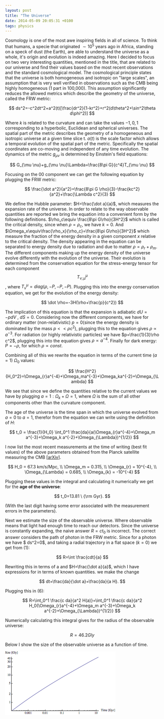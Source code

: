 ```yaml
---
layout: post
title: "The Universe"
date: 2014-05-09 20:05:31 +0100
tags: physics
---
```


Cosmology is one of the most awe inspiring fields in all of science. To think that humans, a specie that originated $\sim 10^5$ years ago
in Africa, standing on a speck of dust (the Earth), are able to understand the universe as a whole, it's origin and evolution is indeed amazing. Here I decided to focus on two very interesting quantities, mentioned in the title,
that are related to our universe and find their values based on the most recent observations and the standard cosmological model.
The cosmological principle states that the universe is both homogeneous and isotropic on "large scales", an assumption that is very well verified in observations such as the CMB being highly homogeneous (1 part in 100,000).
This assumption significantly reduces the allowed metrics which describe the geometry of the universe, called the FRW metric:

$$ 
ds^2=-c^2dt^2+a^2(t)[\frac{dr^2}{1-kr^2}+r^2(d\theta^2+\sin^2\theta d\phi^2)]
$$

Where $k$ is related to the curvature and can take the values $-1,0,1$ corresponding to a hyperbolic, Euclidean and spherical universes.
The spatial part of the metric describes the geometry of a homogeneous and isotropic universe at a given time slice t.
$a(t)$ is the scale factor which allows a temporal evolution of the spatial part of the metric. Specifically the spatial coordinates are
co-moving and independent of any time evolution.
The dynamics of the metric $g_{\mu \nu}$ is determined by Einstein's field equations:

$$
G_{\mu \nu}+g_{\mu \nu}\Lambda=\frac{8\pi G}{c^4}T_{\mu \nu}
$$

Focusing on the $00$ component we can get the following equation by plugging the FRW metric:

$$
\frac{\dot a^2}{a^2}=\frac{8\pi G \rho}{3}-\frac{kc^2}{a^2}+\frac{\Lambda c^2}{3}
$$

We define the Hubble parameter: $H=\frac{\dot a}{a}$, which measures the expansion rate of the universe.
In order to relate to the way observable quantities are reported we bring the equation into a convenient form by the following definitions.
$\rho_c\equiv \frac{8\pi G\rho}{3H^2}$ which is called the critical density, since when $\rho=\rho_c$, we have $k=0$.
And $\Omega_x\equiv\frac{\rho_x}{\rho_c}=\frac{8\pi G\rho}{3H^2}$ which measure the fraction of the energy density in a given component $x$ relative to the critical density.
The density appearing in the equation can be separated to energy density due to radiation and due to matter $\rho=\rho_r+\rho_m$.
The different components making up the energy density of the universe evolve differently with the evolution of the universe.
Their evolution is determined from the conservation equation for the stress-energy tensor for each component $$T^{\mu}_{\nu;\mu}$$, where $T^{\mu}_{\nu}=diag(\rho,-P,-P,-P)$.
Plugging this into the energy conservation equation, we get for the evolution of the energy density:

$$
\dot \rho=-3H(\rho+\frac{p}{c^2})
$$

The implication of this equation is that the expansion is adiabatic $dU=-pdV$ , $dS=0$.
Considering now the different components, we have for ordinary matter (non-relativistic) $p=0$(since the energy density is dominated by the mass $p<<\rho c^2$),
plugging this to the equation gives $\rho\propto a^{-3}$. For radiation (or highly relativistic particles) we have $p=\frac{1}{3}\rho c^2$, plugging this into the equation
gives $\rho \propto a^{-4}$. Finally for dark energy: $P=-\rho$, for which $\rho \propto const$.

Combining all of this we rewrite the equation in terms of the current time ($a=1$) $\Omega_0$ values:

$$
\frac{H^2}{H_0^2}=\Omega_{r}a^{-4}+\Omega_ma^{-3}+\Omega_ka^{-2}+\Omega_{\Lambda}
$$

We see that since we define the quantities relative to the current values we have by 
plugging $a=1: \Omega_k+\Omega=1$, where $\Omega$ is the sum of all other components other than the curvature component.

The age of the universe is the time span in which the universe evolved from $a = 0$ to $a = 1$, therefor from the equation we can write using the
definition of $H$:

$$
t_0 = \frac{1}{H_0} \int_0^1 \frac{da}{a(\Omega_{r}a^{-4}+\Omega_m a^{-3}+\Omega_k a^{-2}+\Omega_{\Lambda})^{1/2}}
$$

I now list the most recent measurements at the time of writing (best fit values) of the above parameters obtained from the Planck satellite measuring the CMB [<a href='http://arxiv.org/abs/1303.5076' target='_blank'>arXiv</a>].

$$
H_0 = 67.3 km/s/Mpc, \\
	\Omega_m = 0.315, \\
	\Omega_{r} = 10^{-4}, \\
	\Omega_{\Lambda} = 0.685, \\
	\Omega_{k} = -10^{-4}
$$

Plugging these values in the integral and calculating it numerically we get for the <b>age of the universe</b>:

$$
t_0=13.81 \ {\rm Gyr}.
$$

(With the last digit having some error associated with the measurement errors in the parameters).

Next we estimate the size of the observable universe. Where observable means that light had enough time to reach our detectors.
Since the universe is constantly expanding, the naive answer $R=ct_0$ is incorrect.
The correct answer considers the path of photon in the FRW metric. Since for a photon we have $ ds^2=0$, and taking a radial trajectory in a flat
space $(k=0)$ we get from (1):

$$
R=\int \frac{cdt}{a}
$$

Rewriting this in terms of a and $H=\frac{\dot a}{a}$, which I have expressions for in terms of known quantities.
we make the change 

$$ 
dt=\frac{da}{\dot a}=\frac{da}{a H}. 
$$ 

Plugging this in (6):

$$
R=\int_0^1 \frac{c da}{a^2 H(a)}=\int_0^1 \frac{c da}{a^2 H_0(\Omega_{r}a^{-4}+\Omega_m a^{-3}+\Omega_k a^{-2}+\Omega_{\Lambda})^{1/2}}
$$

Numerically calculating this integral gives for the radius of the observable universe:

$$
R=46.2 Gly
$$

Below I show the size of the observable universe as a function of time.

![Age](/assets/agesize.png)
